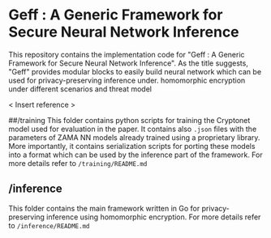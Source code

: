# Geff : A Generic Framework for Secure Neural Network Inference
This repository contains the implementation code for "Geff : A Generic Framework for Secure Neural Network Inference". As the title suggests, "Geff" provides modular blocks
to easily build neural network which can be used for privacy-preserving inference under.
homomorphic encryption under different scenarios and threat model

< Insert reference >

##/training
This folder contains python scripts for training the Cryptonet model used for evaluation in the paper. It contains also ```.json``` files with the parameters of ZAMA NN models already trained using a proprietary library.
More importantly, it contains serialization scripts for porting these models into a format which can be used by the inference part of the framework.
For more details refer to ```/training/README.md```

## /inference
This folder contains the main framework written in Go for privacy-preserving inference using homomorphic encryption.
For more details refer to ```/inference/README.md```